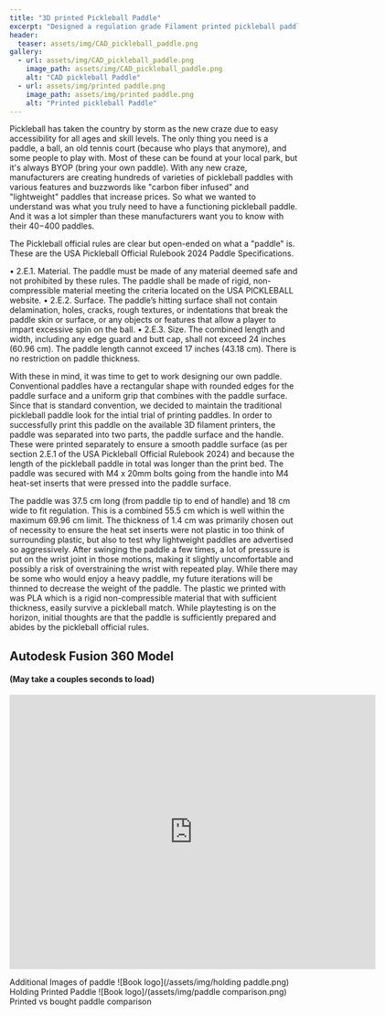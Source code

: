 ```yaml
---
title: "3D printed Pickleball Paddle"
excerpt: "Designed a regulation grade Filament printed pickleball paddle"
header:
  teaser: assets/img/CAD_pickleball_paddle.png
gallery:
  - url: assets/img/CAD_pickleball_paddle.png
    image_path: assets/img/CAD_pickleball_paddle.png
    alt: "CAD pickleball Paddle"
  - url: assets/img/printed paddle.png
    image_path: assets/img/printed paddle.png
    alt: "Printed pickleball Paddle"
---
```



Pickleball has taken the country by storm as the new craze due to easy accessibility for all ages and skill levels. The only thing you need is a paddle, a ball, an old tennis court (because who plays that anymore), and some people to play with. Most of these can be found at your local park, but it's always BYOP (bring your own paddle). With any new craze, manufacturers are creating hundreds of varieties of pickleball paddles with various features and buzzwords like "carbon fiber infused" and "lightweight" paddles that increase prices. So what we wanted to understand was what you truly need to have a functioning pickleball paddle. And it was a lot simpler than these manufacturers want you to know with their $40-$400 paddles.

The Pickleball official rules are clear but open-ended on what a "paddle" is. These are the USA Pickleball Official Rulebook 2024 Paddle Specifications. 
 
• 2.E.1. Material. The paddle must be made of any material deemed safe and not prohibited by these rules. The paddle shall be made of rigid, non-compressible material meeting the criteria located on the USA PICKLEBALL website. 
• 2.E.2. Surface. The paddle’s hitting surface shall not contain delamination, holes, cracks, rough textures, or indentations that break the paddle skin or surface, or any objects or features that allow a player to impart excessive spin on the ball. 
• 2.E.3. Size. The combined length and width, including any edge guard and butt cap, shall not exceed 24 inches (60.96 cm). The paddle length cannot exceed 17 inches (43.18 cm). There is no restriction on paddle thickness.

With these in mind, it was time to get to work designing our own paddle. Conventional paddles have a rectangular shape with rounded edges for the paddle surface and a uniform grip that combines with the paddle surface. Since that is standard convention, we decided to maintain the traditional pickleball paddle look for the intial trial of printing paddles. In order to successfully print this paddle on the available 3D filament printers, the paddle was separated into two parts, the paddle surface and the handle. These were printed separately to ensure a smooth paddle surface (as per section 2.E.1 of the USA Pickleball Official Rulebook 2024) and because the length of the pickleball paddle in total was longer than the print bed. The paddle was secured with M4 x 20mm bolts going from the handle into M4 heat-set inserts that were pressed into the paddle surface.

The paddle was 37.5 cm long (from paddle tip to end of handle)  and 18 cm wide to fit regulation. This is a combined 55.5 cm which is well within the maximum 69.96 cm limit. The thickness of 1.4 cm was primarily chosen out of necessity to ensure the heat set inserts were not plastic in too think of surrounding plastic, but also to test why lightweight paddles are advertised so aggressively. After swinging the paddle a few times, a lot of pressure is put on the wrist joint in those motions, making it slightly uncomfortable and possibly a risk of overstraining the wrist with repeated play. While there may be some who would enjoy a heavy paddle, my future iterations will be thinned to decrease the weight of the paddle.
The plastic we printed with was PLA which is a rigid non-compressible material that with sufficient thickness, easily survive a pickleball match. While playtesting is on the horizon, initial thoughts are that the paddle is sufficiently prepared and abides by the pickleball official rules.


## Autodesk Fusion 360 Model
#### (May take a couples seconds to load)
<iframe src="https://vanderbilt643.autodesk360.com/shares/public/SH512d4QTec90decfa6e0f12d749733940cd?mode=embed" width="640" height="480" allowfullscreen="true" webkitallowfullscreen="true" mozallowfullscreen="true"  frameborder="0"></iframe>



Additional Images of paddle
![Book logo](/assets/img/holding paddle.png)
Holding Printed Paddle
![Book logo]/(assets/img/paddle comparison.png)
Printed vs bought paddle comparison
